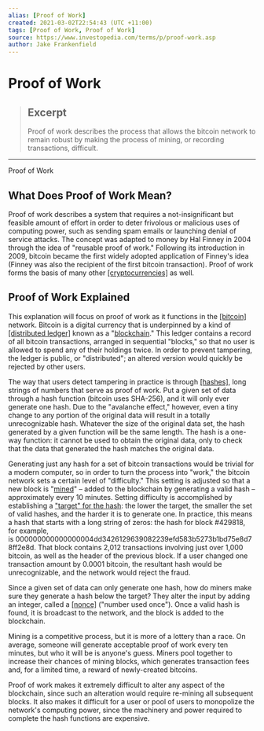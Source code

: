 ```yaml
---
alias: [Proof of Work]
created: 2021-03-02T22:54:43 (UTC +11:00)
tags: [Proof of Work, Proof of Work]
source: https://www.investopedia.com/terms/p/proof-work.asp
author: Jake Frankenfield
---
```


# Proof of Work

> ## Excerpt
> Proof of work describes the process that allows the bitcoin network to remain robust by making the process of mining, or recording transactions, difficult.

---

Proof of Work
## What Does Proof of Work Mean?

Proof of work describes a system that requires a not-insignificant but feasible amount of effort in order to deter frivolous or malicious uses of computing power, such as sending spam emails or launching denial of service attacks. The concept was adapted to money by Hal Finney in 2004 through the idea of "reusable proof of work." Following its introduction in 2009, bitcoin became the first widely adopted application of Finney's idea (Finney was also the recipient of the first bitcoin transaction). Proof of work forms the basis of many other [[cryptocurrencies]](https://www.investopedia.com/terms/c/cryptocurrency.asp) as well.

## Proof of Work Explained

This explanation will focus on proof of work as it functions in the [[bitcoin]](https://www.investopedia.com/terms/b/bitcoin.asp) network. Bitcoin is a digital currency that is underpinned by a kind of [[distributed ledger]](https://www.investopedia.com/terms/d/distributed-ledger-technology-dlt.asp) known as a "[blockchain](https://www.investopedia.com/terms/b/blockchain.asp)." This ledger contains a record of all bitcoin transactions, arranged in sequential "blocks," so that no user is allowed to spend any of their holdings twice. In order to prevent tampering, the ledger is public, or "distributed"; an altered version would quickly be rejected by other users.

The way that users detect tampering in practice is through [[hashes]](https://www.investopedia.com/terms/h/hash.asp), long strings of numbers that serve as proof of work. Put a given set of data through a hash function (bitcoin uses SHA-256), and it will only ever generate one hash. Due to the "avalanche effect," however, even a tiny change to any portion of the original data will result in a totally unrecognizable hash. Whatever the size of the original data set, the hash generated by a given function will be the same length. The hash is a one-way function: it cannot be used to obtain the original data, only to check that the data that generated the hash matches the original data.

Generating just any hash for a set of bitcoin transactions would be trivial for a modern computer, so in order to turn the process into "work," the bitcoin network sets a certain level of "difficulty." This setting is adjusted so that a new block is "[mined](https://www.investopedia.com/terms/b/bitcoin-mining.asp)" – added to the blockchain by generating a valid hash – approximately every 10 minutes. Setting difficulty is accomplished by establishing a ["target" for the hash](https://www.investopedia.com/terms/t/target-hash.asp): the lower the target, the smaller the set of valid hashes, and the harder it is to generate one. In practice, this means a hash that starts with a long string of zeros: the hash for block #429818, for example, is 000000000000000004dd3426129639082239efd583b5273b1bd75e8d78ff2e8d. That block contains 2,012 transactions involving just over 1,000 bitcoin, as well as the header of the previous block. If a user changed one transaction amount by 0.0001 bitcoin, the resultant hash would be unrecognizable, and the network would reject the fraud.

Since a given set of data can only generate one hash, how do miners make sure they generate a hash below the target? They alter the input by adding an integer, called a [[nonce]](https://www.investopedia.com/terms/n/nonce.asp) ("number used once"). Once a valid hash is found, it is broadcast to the network, and the block is added to the blockchain.

Mining is a competitive process, but it is more of a lottery than a race. On average, someone will generate acceptable proof of work every ten minutes, but who it will be is anyone's guess. Miners pool together to increase their chances of mining blocks, which generates transaction fees and, for a limited time, a reward of newly-created bitcoins.

Proof of work makes it extremely difficult to alter any aspect of the blockchain, since such an alteration would require re-mining all subsequent blocks. It also makes it difficult for a user or pool of users to monopolize the network's computing power, since the machinery and power required to complete the hash functions are expensive.
